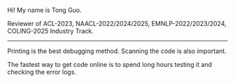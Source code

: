 Hi! My name is Tong Guo.

Reviewer of ACL-2023, NAACL-2022/2024/2025, EMNLP-2022/2023/2024, COLING-2025 Industry Track.

---

Printing is the best debugging method. Scanning the code is also important.

The fastest way to get code online is to spend long hours testing it and checking the error logs.

